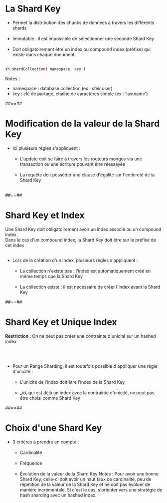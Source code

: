 <!-- .slide: class="with-code inconsolata" -->
# La Shard Key
- Permet la distribution des chunks de données à travers les différents shards <br/><br/>
- Immutable : il est impossible de sélectionner une seconde Shard Key <br/><br/>
- Doit obligatoirement être un index ou compound index (préfixe) qui existe dans chaque document <br/><br/>

```sh
sh.shardCollection( namespace, key )
```
<!-- .element: class="big-code" -->
Notes :
- namespace : database.collection (ex : sfeir.user)
- key : clé de partage, chaîne de caractères simple (ex : 'lastname')

##==##

<!-- .slide -->
# Modification de la valeur de la Shard Key
- Ici plusieurs règles s'appliquent : <br/><br/>
    - L'update doit se faire à travers les routeurs mongos via une transaction ou une écriture pouvant être réessayée <br/><br/>
    - La requête doit posséder une clause d'égalité sur l'entièreté de la Shard Key <br/><br/>

##==##

<!-- .slide -->
# Shard Key et Index
Une Shard Key doit obligatoirement avoir un index associé ou un compound index.<br/>
Dans le cas d'un compound index, la Shard Key doit être sur le préfixe de cet index<br/><br/>


- Lors de la création d'un index, plusieurs règles s'appliquent : <br/><br/>
    - La collection n'existe pas : l'index est automatiquement créé en même temps que la Shard Key <br/><br/>
    - La collection existe : il est nécessaire de créer l'index avant la Shard Key


##==##

<!-- .slide -->
# Shard Key et Unique Index
<b>Restriction :</b> On ne peut pas créer une contrainte d'unicité sur un hashed index
<!-- .element: class="important" -->
<br/><br/>

- Pour un Range Sharding, il est toutefois possible d'appliquer une règle d'unicité : <br/><br/>
    - L'unicité de l'index doit être l'index de la Shard Key <br/><br/>
    - _id, qui est déjà un index avec la contrainte d'unicité, ne peut pas être choisi comme Shard Key

##==##

<!-- .slide -->
# Choix d'une Shard Key
- 3 critères à prendre en compte : <br/><br/>
    - Cardinalité <br/><br/>
    - Fréquence <br/><br/>
    - Évolution de la valeur de la Shard Key
Notes :
Pour avoir une bonne Shard Key, celle-ci doit avoir un haut taux de cardinalité, peu de répétition de la valeur de la Shard Key et ne doit pas évoluer de manière incrémentale.
Si c'est le cas, s'orienter vers une stratégie de hash sharding avec un hashed index.
